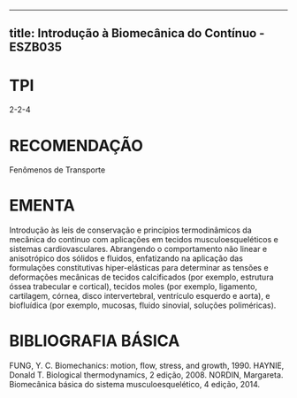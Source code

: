 
---
title: Introdução à Biomecânica do Contínuo - ESZB035 
---

# TPI

2-2-4

# RECOMENDAÇÃO

Fenômenos de Transporte

# EMENTA

Introdução às leis de conservação e princípios termodinâmicos da mecânica do continuo com aplicações em tecidos musculoesqueléticos e sistemas cardiovasculares. Abrangendo o comportamento não linear e anisotrópico dos sólidos e fluidos, enfatizando na aplicação das formulações constitutivas hiper-elásticas para determinar as tensões e deformações mecânicas de tecidos calcificados (por exemplo, estrutura óssea trabecular e cortical), tecidos moles (por exemplo, ligamento, cartilagem, córnea, disco intervertebral, ventrículo esquerdo e aorta), e biofluídica (por exemplo, mucosas, fluido sinovial, soluções poliméricas).

# BIBLIOGRAFIA BÁSICA

FUNG, Y. C. Biomechanics: motion, flow, stress, and growth, 1990.
HAYNIE, Donald T. Biological thermodynamics, 2 edição, 2008.
NORDIN, Margareta. Biomecânica básica do sistema musculoesquelético, 4 edição, 2014.
        